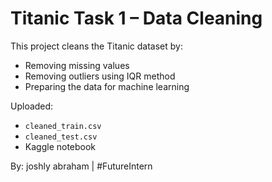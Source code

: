 # Titanic Task 1 – Data Cleaning

This project cleans the Titanic dataset by:
- Removing missing values
- Removing outliers using IQR method
- Preparing the data for machine learning

Uploaded:
- `cleaned_train.csv`
- `cleaned_test.csv`
- Kaggle notebook

By: joshly abraham | #FutureIntern
